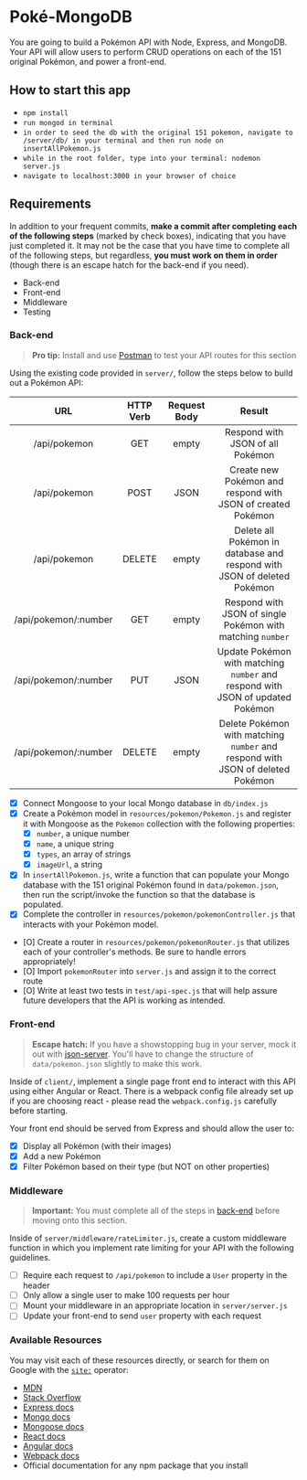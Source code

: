 # Poké-MongoDB

You are going to build a Pokémon API with Node, Express, and MongoDB. Your API will allow users to perform CRUD operations on each of the 151 original Pokémon, and power a front-end.

## How to start this app

* `npm install`
* `run mongod in terminal`
* `in order to seed the db with the original 151 pokemon, navigate to /server/db/ in your terminal and then run node on insertAllPokemon.js`
* `while in the root folder, type into your terminal: nodemon server.js`
* `navigate to localhost:3000 in your browser of choice`


## Requirements

In addition to your frequent commits, **make a commit after completing each of the following steps** (marked by check boxes), indicating that you have just completed it. It may not be the case that you have time to complete all of the following steps, but regardless, **you must work on them in order** (though there is an escape hatch for the back-end if you need).

- Back-end
- Front-end
- Middleware
- Testing

### Back-end

> **Pro tip:** Install and use [Postman](https://www.getpostman.com/) to test your API routes for this section

Using the existing code provided in `server/`, follow the steps below to build out a Pokémon API:

|      URL             | HTTP Verb | Request Body |                         Result                                           |
|:--------------------:|:---------:|:------------:|:------------------------------------------------------------------------:|
| /api/pokemon         |    GET    |    empty     |                                               Respond with JSON of all Pokémon |
| /api/pokemon         |    POST   |     JSON     |                    Create new Pokémon and respond with JSON of created Pokémon |
| /api/pokemon         |   DELETE  |    empty     |                 Delete all Pokémon in database and respond with JSON of deleted Pokémon |
| /api/pokemon/:number |    GET    |    empty     |                     Respond with JSON of single Pokémon with matching `number` |
| /api/pokemon/:number |    PUT    |     JSON     | Update Pokémon with matching `number` and respond with JSON of updated Pokémon |
| /api/pokemon/:number |   DELETE  |    empty     | Delete Pokémon with matching `number` and respond with JSON of deleted Pokémon |


- [x] Connect Mongoose to your local Mongo database in `db/index.js`
- [x] Create a Pokémon model in `resources/pokemon/Pokemon.js` and register it with Mongoose as the `Pokemon` collection with the following properties:
  - [x] `number`, a unique number
  - [x] `name`, a unique string
  - [x] `types`, an array of strings
  - [x] `imageUrl`, a string
- [x] In `insertAllPokemon.js`, write a function that can populate your Mongo database with the 151 original Pokémon found in `data/pokemon.json`, then run the script/invoke the function so that the database is populated.
- [x] Complete the controller in `resources/pokemon/pokemonController.js` that interacts with your Pokémon model.
- [O] Create a router in `resources/pokemon/pokemonRouter.js` that utilizes each of your controller's methods. Be sure to handle errors appropriately!
- [O] Import `pokemonRouter` into `server.js` and assign it to the correct route
- [O] Write at least two tests in `test/api-spec.js` that will help assure future developers that the API is working as intended.

### Front-end

> **Escape hatch:** If you have a showstopping bug in your server, mock it out with [json-server](https://github.com/typicode/json-server). You'll have to change the structure of `data/pokemon.json` slightly to make this work.

Inside of `client/`, implement a single page front end to interact with this API using either Angular or React. There is a webpack config file already set up if you are choosing react - please read the `webpack.config.js` carefully before starting.

Your front end should be served from Express and should allow the user to:
- [x] Display all Pokémon (with their images)
- [x] Add a new Pokémon
- [x] Filter Pokémon based on their type (but NOT on other properties)

### Middleware

> **Important:** You must complete all of the steps in [back-end](#back-end) before moving onto this section.

Inside of `server/middleware/rateLimiter.js`, create a custom middleware function in which you implement rate limiting for your API with the following guidelines.

- [ ] Require each request to `/api/pokemon` to include a `User` property in the header
- [ ] Only allow a single user to make 100 requests per hour
- [ ] Mount your middleware in an appropriate location in `server/server.js`
- [ ] Update your front-end to send `user` property with each request

### Available Resources

You may visit each of these resources directly, or search for them on Google with the [`site:`](https://support.google.com/websearch/answer/2466433?hl=en) operator:

* [MDN](https://developer.mozilla.org/en-US/)
* [Stack Overflow](http://stackoverflow.com/)
* [Express docs](https://expressjs.com/)
* [Mongo docs](https://docs.mongodb.com/)
* [Mongoose docs](http://mongoosejs.com/docs/index.html)
* [React docs](https://facebook.github.io/react/docs/getting-started.html)
* [Angular docs](https://docs.angularjs.org/api)
* [Webpack docs](https://webpack.github.io/docs/)
* Official documentation for any npm package that you install


